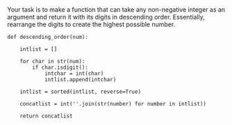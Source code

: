##
Your task is to make a function that can take any non-negative integer as an argument and return it with its digits in descending order. Essentially, rearrange the digits to create the highest possible number.
```
def descending_order(num):

    intlist = []

    for char in str(num):
        if char.isdigit():
            intchar = int(char)
            intlist.append(intchar)

    intlist = sorted(intlist, reverse=True)

    concatlist = int(''.join(str(number) for number in intlist))
    
    return concatlist
```
